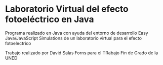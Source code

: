 # Laboratorio Virtual del efecto fotoeléctrico en Java
Programa realizado en Java con ayuda del entorno de desarrollo Easy Java/JavaScript Simulations de 
un laboratorio virtual para el efecto fotoelectrico

Trabajo realizado por David Salas Forns para el TRabajo Fin de Grado de la UNED

